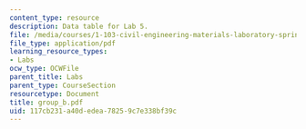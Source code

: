 ```yaml
---
content_type: resource
description: Data table for Lab 5.
file: /media/courses/1-103-civil-engineering-materials-laboratory-spring-2004/117cb231a40dedea78259c7e338bf39c_group_b.pdf
file_type: application/pdf
learning_resource_types:
- Labs
ocw_type: OCWFile
parent_title: Labs
parent_type: CourseSection
resourcetype: Document
title: group_b.pdf
uid: 117cb231-a40d-edea-7825-9c7e338bf39c
---
```

